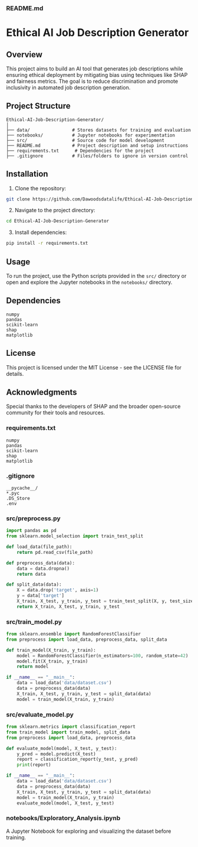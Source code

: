 ### README.md

# Ethical AI Job Description Generator

## Overview
This project aims to build an AI tool that generates job descriptions while ensuring ethical deployment by mitigating bias using techniques like SHAP and fairness metrics. The goal is to reduce discrimination and promote inclusivity in automated job description generation.

## Project Structure
```
Ethical-AI-Job-Description-Generator/
│
├── data/                # Stores datasets for training and evaluation
├── notebooks/           # Jupyter notebooks for experimentation
├── src/                 # Source code for model development
├── README.md            # Project description and setup instructions
├── requirements.txt      # Dependencies for the project
├── .gitignore           # Files/folders to ignore in version control
```

## Installation
1. Clone the repository:
```bash
git clone https://github.com/Dawoodsdatalife/Ethical-AI-Job-Description-Generator.git
```
2. Navigate to the project directory:
```bash
cd Ethical-AI-Job-Description-Generator
```
3. Install dependencies:
```bash
pip install -r requirements.txt
```

## Usage
To run the project, use the Python scripts provided in the `src/` directory or open and explore the Jupyter notebooks in the `notebooks/` directory.

## Dependencies
```
numpy
pandas
scikit-learn
shap
matplotlib
```

## License
This project is licensed under the MIT License - see the LICENSE file for details.

## Acknowledgments
Special thanks to the developers of SHAP and the broader open-source community for their tools and resources.

### requirements.txt
```
numpy
pandas
scikit-learn
shap
matplotlib
```

### .gitignore
```
__pycache__/
*.pyc
.DS_Store
.env
```

### src/preprocess.py
```python
import pandas as pd
from sklearn.model_selection import train_test_split

def load_data(file_path):
    return pd.read_csv(file_path)

def preprocess_data(data):
    data = data.dropna()
    return data

def split_data(data):
    X = data.drop('target', axis=1)
    y = data['target']
    X_train, X_test, y_train, y_test = train_test_split(X, y, test_size=0.2, random_state=42)
    return X_train, X_test, y_train, y_test
```

### src/train_model.py
```python
from sklearn.ensemble import RandomForestClassifier
from preprocess import load_data, preprocess_data, split_data

def train_model(X_train, y_train):
    model = RandomForestClassifier(n_estimators=100, random_state=42)
    model.fit(X_train, y_train)
    return model

if __name__ == "__main__":
    data = load_data('data/dataset.csv')
    data = preprocess_data(data)
    X_train, X_test, y_train, y_test = split_data(data)
    model = train_model(X_train, y_train)
```

### src/evaluate_model.py
```python
from sklearn.metrics import classification_report
from train_model import train_model, split_data
from preprocess import load_data, preprocess_data

def evaluate_model(model, X_test, y_test):
    y_pred = model.predict(X_test)
    report = classification_report(y_test, y_pred)
    print(report)

if __name__ == "__main__":
    data = load_data('data/dataset.csv')
    data = preprocess_data(data)
    X_train, X_test, y_train, y_test = split_data(data)
    model = train_model(X_train, y_train)
    evaluate_model(model, X_test, y_test)
```

### notebooks/Exploratory_Analysis.ipynb
A Jupyter Notebook for exploring and visualizing the dataset before training.

